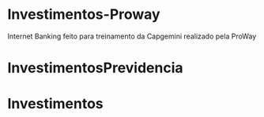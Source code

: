 # Investimentos-Proway
 Internet Banking feito para treinamento da Capgemini realizado pela ProWay
# InvestimentosPrevidencia
# Investimentos
